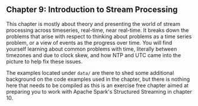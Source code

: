 ## Chapter 9: Introduction to Stream Processing
This chapter is mostly about theory and presenting the world of stream processing across timeseries, real-time, near real-time. It breaks down the problems that arise with respect to thinking about problems as a time series problem, or a view of events as the progress over time. You will find yourself learning about common problems with time, literally between timezones and due to clock skew, and how NTP and UTC came into the picture to help fix these issues.

The examples located under `data/` are there to shed some additional background on the code examples used in the chapter, but there is nothing here that needs to be compiled as this is an exercise free chapter aimed at preparing you to work with Apache Spark's Structured Streaming in chapter 10.

